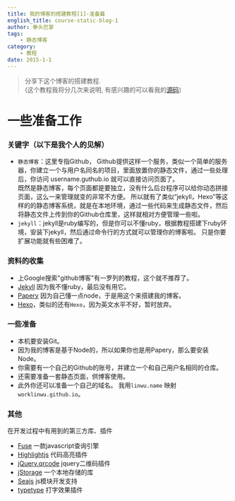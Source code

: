 ```yaml
---
title: 我的博客的搭建教程[1]-准备篇
english_title: course-static-blog-1
author: 拳头巴掌
tags: 
    - 静态博客
category: 
    - 教程
date: 2015-1-1
---
```


> 分享下这个博客的搭建教程.   
> (这个教程我将分几次来说明, 有感兴趣的可以看我的[源码](https://github.com/worklinwu/worklinwu.github.io.git))

一些准备工作
=================
   
### 关键字（以下是我个人的见解）
- `静态博客`：这里专指Github， Github提供这样一个服务，类似一个简单的服务器，你建立一个与用户名同名的项目，里面放置你的静态文件，通过一些处理后，你访问 username.guthub.io 就可以直接访问页面了。    
既然是静态博客，每个页面都是要独立，没有什么后台程序可以给你动态拼接页面，这么一来管理就变的非常不方便。 所以就有了类似“jekyll，Hexo”等这样的的静态博客系统，就是在本地环境，通过一些代码来生成静态文件，然后将静态文件上传到你的Github仓库里，这样就相对方便管理一些啦。
- `jekyll`：jekyll是ruby编写的，但是你可以不懂ruby，根据教程搭建下ruby环境，安装下jekyll，然后通过命令行的方式就可以管理你的博客啦。  只是你要扩展功能就有些困难了。   
   
### 资料的收集
   
- 上Google搜索"github博客"有一罗列的教程，这个就不推荐了。  
- [Jekyll](http://jekyllcn.com/)  因为我不懂ruby，最后没有用它。   
- [Papery](https://github.com/ericzhang-cn/papery)  因为自己懂一点node，于是用这个来搭建我的博客。    
- [Hexo](http://hexo.io/)，类似的还有`Hexo`，因为英文水平不好，暂时放弃。   
   
### 一些准备
- 本机要安装Git。
- 因为我的博客是基于Node的，所以如果你也是用Papery，那么要安装Node。
- 你需要有一个自己的Github的账号，并建立一个和自己用户名相同的仓库。   
- 还需要准备一套静态页面，供博客使用。   
- 此外你还可以准备一个自己的域名。 我用`linwu.name` 映射 `worklinwu.github.io`。   
   
### 其他
在开发过程中有用到的第三方库、插件
- [Fuse](https://github.com/krisk/Fuse)  一款javascript查询引擎   
- [Highlightjs](https://github.com/isagalaev/highlight.js)  代码高亮插件   
- [jQuery.qrcode](https://github.com/jeromeetienne/jquery-qrcode)  jquery二维码插件   
- [jStorage](https://github.com/andris9/jStorage) 一个本地存储的库   
- [Seajs](http://seajs.org/)   js模块开发支持   
- [typetype](https://github.com/iamdanfox/typetype)   打字效果插件